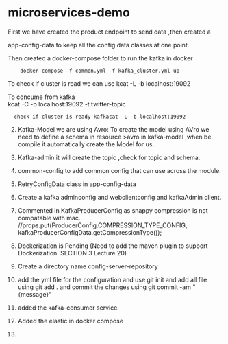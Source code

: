 # microservices-demo

First we have created the product endpoint to send data ,then created a

app-config-data to keep all the config data classes at one point.

Then created a docker-compose folder to run the kafka in docker

        docker-compose -f common.yml -f kafka_cluster.yml up
To check if cluster is read we can use
      kcat -L -b localhost:19092

To concume from kafka        
    kcat -C -b localhost:19092 -t twitter-topic


      check if cluster is ready kafkacat -L -b localhost:19092
2. Kafka-Model we are using Avro: To create the model using AVro 
we need to define a schema in resource >avro in kafka-model ,when be compile it automatically create the Model for us.

3. Kafka-admin it will create the topic ,check for topic and schema.
    
4. common-config to add common config that can use across the module.
5. RetryConfigData class in app-config-data
6. Create a kafka adminconfig and webclientconfig and kafkaAdmin client.
7. Commented in KafkaProducerConfig as snappy compression is not compatable with mac.
   //props.put(ProducerConfig.COMPRESSION_TYPE_CONFIG, kafkaProducerConfigData.getCompressionType());
8. Dockerization is Pending (Need to add the maven plugin to support Dockerization. SECTION 3 Lecture 20)
9. Create a directory name config-server-repository
10. add the yml file for the configuration and use git init and add all file using git add . and commit the changes using git commit
-am "{message}"
11. added the kafka-consumer service.
12. Added the elastic in docker compose
13. 